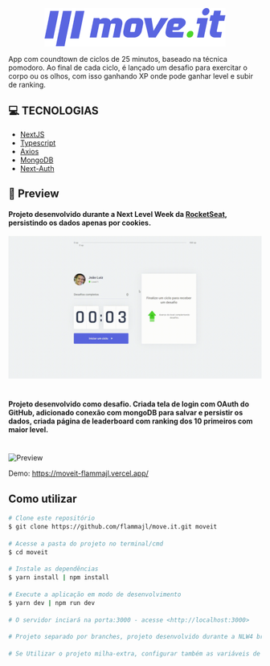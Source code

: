 <p align="center">
<img src=".github/logo.png" />
</p>

App com coundtown de ciclos de 25 minutos, baseado na técnica pomodoro. Ao final de cada ciclo, é lançado um desafio para exercitar o corpo ou os olhos, com isso ganhando XP onde pode ganhar level e subir de ranking.

## **:computer: TECNOLOGIAS**

  - [NextJS](https://nextjs.org/)
  - [Typescript](https://www.typescriptlang.org/)
  - [Axios](https://github.com/axios/axios)
  - [MongoDB](https://www.mongodb.com/)
  - [Next-Auth](https://next-auth.js.org/)

## **:movie_camera: Preview**

#### Projeto desenvolvido durante a Next Level Week da [RocketSeat](https://rocketseat.com.br/), persistindo os dados apenas por cookies.

![Preview](.github/preview.gif)


#
#### Projeto desenvolvido como desafio. Criada tela de login com OAuth do GitHub, adicionado conexão com mongoDB para salvar e persistir os dados, criada página de leaderboard com ranking dos 10 primeiros com maior level.
#

![Preview](.github/preview-milha-extra.gif)

Demo: https://moveit-flammajl.vercel.app/

## Como utilizar

```bash
# Clone este repositório
$ git clone https://github.com/flammajl/move.it.git moveit

# Acesse a pasta do projeto no terminal/cmd
$ cd moveit

# Instale as dependências
$ yarn install | npm install

# Execute a aplicação em modo de desenvolvimento
$ yarn dev | npm run dev

# O servidor inciará na porta:3000 - acesse <http://localhost:3000>

# Projeto separado por branches, projeto desenvolvido durante a NLW4 branch (main), projeto com funcionalidades extras branch (milha-extra).

# Se Utilizar o projeto milha-extra, configurar também as variáveis de ambiente com Client ID e Client Secret do OAuth apps do GitHub e Cluster do MongoDB Atlas.
```
